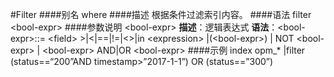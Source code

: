 #Filter 
####别名
where
####描述
根据条件过滤索引内容。
####语法
filter &lt;bool-expr&gt;
####参数说明
&lt;bool-expr&gt;
**描述**：逻辑表达式
**语法**：&lt;bool-expr>::=  &lt;field&gt; &gt;|&lt;|==|!=|&lt;&gt;|in &lt;expression&gt; 
				|(&lt;bool-expr&gt;)
				| NOT &lt;bool-expr&gt;
				| &lt;bool-expr&gt; AND|OR &lt;bool-expr&gt;
####示例
index opm_*
|filter (status==“200”AND timestamp&gt;”2017-1-1”) OR (status==”300”)
